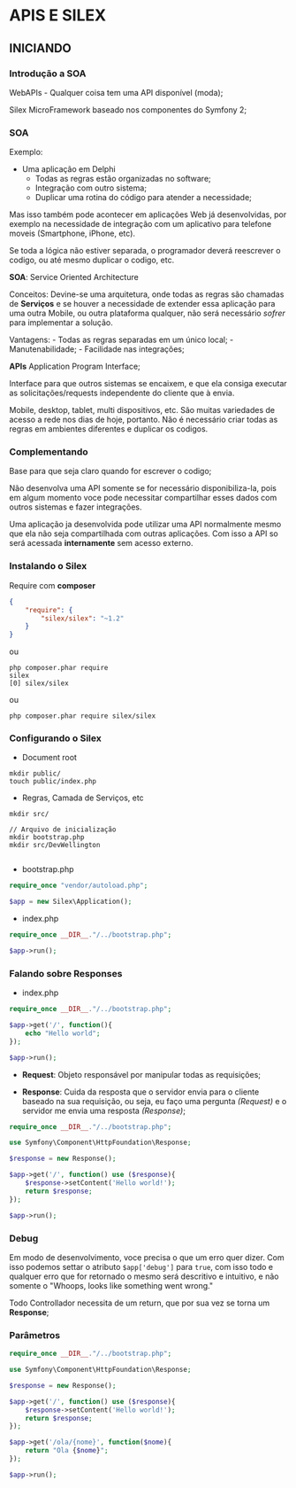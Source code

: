 # APIS E SILEX

## INICIANDO

### Introdução a SOA

WebAPIs - Qualquer coisa tem uma API disponível (moda);

Silex MicroFramework baseado nos componentes do Symfony 2;

### SOA

Exemplo:

- Uma aplicação em Delphi
    - Todas as regras estão organizadas no software;
    - Integração com outro sistema;
    - Duplicar uma rotina do código para atender a necessidade;
    
Mas isso também pode acontecer em aplicações Web já desenvolvidas, por exemplo na necessidade de integração com um aplicativo para telefone moveis (Smartphone, iPhone, etc).

Se toda a lógica não estiver separada, o programador deverá reescrever o codigo, ou até mesmo duplicar o codigo, etc.

**SOA**: Service Oriented Architecture

Conceitos: Devine-se uma arquitetura, onde todas as regras são chamadas de **Serviços** e se houver a necessidade de extender essa aplicação para uma outra Mobile, ou outra plataforma qualquer, não será necessário *sofrer* para implementar a solução.

Vantagens:
    - Todas as regras separadas em um único local;
    - Manutenabilidade;
    - Facilidade nas integrações;
    
**APIs** Application Program Interface;

Interface para que outros sistemas se encaixem, e que ela consiga executar as solicitações/requests independente do cliente que à envia.

Mobile, desktop, tablet, multi dispositivos, etc. São muitas variedades de acesso a rede nos dias de hoje, portanto. Não é necessário criar todas as regras em ambientes diferentes e duplicar os codigos. 

### Complementando

Base para que seja claro quando for escrever o codigo;

Não desenvolva uma API somente se for necessário disponibiliza-la, pois em algum momento voce pode necessitar compartilhar esses dados com outros sistemas e fazer integrações.

Uma aplicação ja desenvolvida pode utilizar uma API normalmente mesmo que ela não seja compartilhada com outras aplicações. Com isso a API so será acessada **internamente** sem acesso externo.


### Instalando o Silex

Require com **composer**

```json
{
    "require": {
        "silex/silex": "~1.2"
    }
}
```
ou 

```shell
php composer.phar require 
silex
[0] silex/silex
```
ou 

```shell
php composer.phar require silex/silex
```

### Configurando o Silex

- Document root

```shell
mkdir public/
touch public/index.php
```

- Regras, Camada de Serviços, etc

```shell
mkdir src/

// Arquivo de inicialização
mkdir bootstrap.php
mkdir src/DevWellington


```

- bootstrap.php

```php
require_once "vendor/autoload.php";

$app = new Silex\Application();
```

- index.php

```php
require_once __DIR__."/../bootstrap.php";

$app->run();
```


### Falando sobre Responses

- index.php

```php
require_once __DIR__."/../bootstrap.php";

$app->get('/', function(){
    echo "Hello world";
});

$app->run();
```

- **Request**: Objeto responsável por manipular todas as requisições;

- **Response**: Cuida da resposta que o servidor envia para o cliente baseado na sua requisição, ou seja, eu faço uma pergunta *(Request)* e o servidor me envia uma resposta *(Response)*;


```php
require_once __DIR__."/../bootstrap.php";

use Symfony\Component\HttpFoundation\Response;

$response = new Response();

$app->get('/', function() use ($response){
    $response->setContent('Hello world!');
    return $response;
});

$app->run();
```

### Debug

Em modo de desenvolvimento, voce precisa o que um erro quer dizer. Com isso podemos settar o atributo `$app['debug']` para `true`, com isso todo e qualquer erro que for retornado o mesmo será descritivo e intuitivo, e não somente o "Whoops, looks like something went wrong."

Todo Controllador necessita de um return, que por sua vez se torna um **Response**;

### Parâmetros

```php
require_once __DIR__."/../bootstrap.php";

use Symfony\Component\HttpFoundation\Response;

$response = new Response();

$app->get('/', function() use ($response){
    $response->setContent('Hello world!');
    return $response;
});

$app->get('/ola/{nome}', function($nome){
    return "Ola {$nome}";
});

$app->run();
```


















